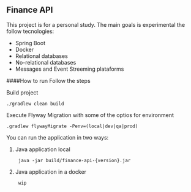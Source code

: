 ## Finance API
This project is for a personal study. The main goals is experimental the follow tecnologies:
* Spring Boot
* Docker
* Relational databases
* No-relational databases
* Messages and Event Streeming plataforms

####How to run
Follow the steps

Build project

    ./gradlew clean build

Execute Flyway Migration with some of the optios for environment

    .gradlew flywayMigrate -Penv=(local|dev|qa|prod)

You can run the application in two ways:
1. Java application local

        java -jar build/finance-api-{version}.jar
    
2. Java application in a docker

        wip
